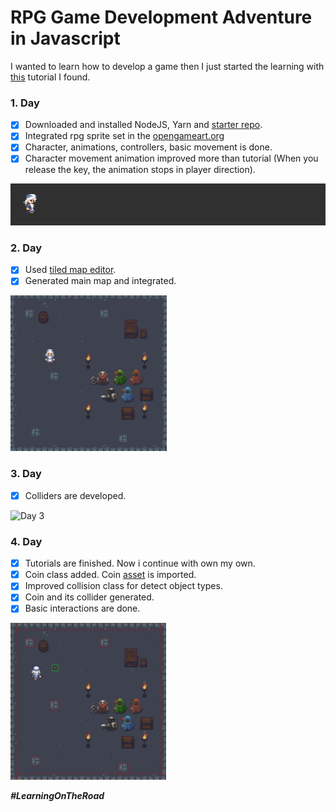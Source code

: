# RPG Game Development Adventure in Javascript

I wanted to learn how to develop a game then I just started the learning with [this](https://www.youtube.com/watch?v=5Iq0TcMdvBw) tutorial I found.


### 1. Day
 - [x] Downloaded and installed NodeJS, Yarn and [starter repo](https://github.com/dajack05/simple-dev-starter).
 - [x] Integrated rpg sprite set in the [opengameart.org](https://opengameart.org/content/antifareas-rpg-sprite-set-1-enlarged-w-transparent-background)
 - [x] Character, animations, controllers, basic movement is done.
 - [x] Character movement animation improved more than tutorial (When you release the key, the animation stops in player direction).

![Day 1](https://raw.githubusercontent.com/emircanerkul/rpg-game-development-adventure/master/gifs/day1.gif)

### 2. Day
 - [x] Used [tiled map editor](https://www.mapeditor.org/).
 - [x] Generated main map and integrated.

![Day 2](https://raw.githubusercontent.com/emircanerkul/rpg-game-development-adventure/master/gifs/day2.gif)

### 3. Day
 - [x] Colliders are developed.

![Day 3](https://raw.githubusercontent.com/emircanerkul/rpg-game-development-adventure/master/gifs/day3.gif)

### 4. Day
 - [x] Tutorials are finished. Now i continue with own my own.
 - [x] Coin class added. Coin [asset](https://opengameart.org/content/gold-treasure-icons-16x16) is imported.
 - [x] Improved collision class for detect object types.
 - [x] Coin and its collider generated.
 - [x] Basic interactions are done.

![Day 4](https://raw.githubusercontent.com/emircanerkul/rpg-game-development-adventure/master/gifs/day4.gif)

***#LearningOnTheRoad***
